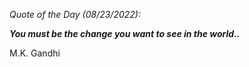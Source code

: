 *Quote of the Day (08/23/2022):*

_**You must be the change you want to see in the world..**_

M.K. Gandhi